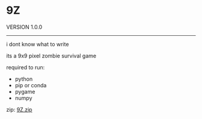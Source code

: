 # 9Z
VERSION 1.0.0

-----------------------------------------------------------------------------------------------------
i dont know what to write

its a 9x9 pixel zombie survival game

required to run:
- python
- pip or conda
- pygame
- numpy

zip: [9Z.zip](https://github.com/user-attachments/files/15973007/9Z.zip)

